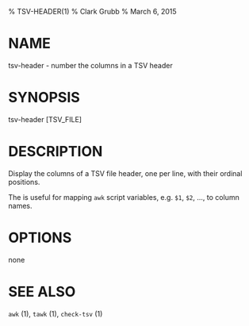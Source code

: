 % TSV-HEADER(1)
% Clark Grubb
% March 6, 2015

# NAME

tsv-header - number the columns in a TSV header

# SYNOPSIS

tsv-header [TSV_FILE]

# DESCRIPTION

Display the columns of a TSV file header, one per line, with their ordinal positions.

The is useful for mapping `awk` script variables, e.g. `$1`, `$2`, ..., to column names.

# OPTIONS

none

# SEE ALSO

`awk` (1), `tawk` (1), `check-tsv` (1)
